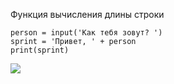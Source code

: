 Функция вычисления длины строки
```
person = input('Как тебя зовут? ')
sprint = 'Привет, ' + person
print(sprint)
```

![](../../01.Программирование_на_Pyth_для_детей/_Pictures/Pasted%20image%2020250304194215.png)